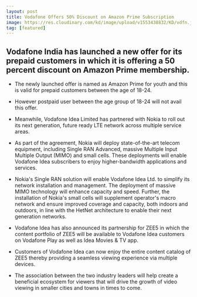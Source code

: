 ```yaml
---
layout: post
title: Vodafone Offers 50% Discount on Amazon Prime Subscription
image: https://res.cloudinary.com/kd/image/upload/v1553438832/KD/vdfn.jpg
tag: [featured]
---
```

## Vodafone India has launched a new offer for its prepaid customers in which it is offering a 50 percent discount on Amazon Prime membership.

* The newly launched offer is named as Amazon Prime for youth and this is valid for prepaid customers between the age of 18-24. 

* However postpaid user between the age group of 18-24 will not avail this offer. 

* Meanwhile, Vodafone Idea Limited has partnered with Nokia to roll out its next generation, future ready LTE network across multiple service areas. 

* As part of the agreement, Nokia will deploy state-of-the-art telecom equipment, including Single RAN Advanced, massive Multiple Input Multiple Output (MIMO) and small cells. These deployments will enable Vodafone Idea subscribers to enjoy higher-bandwidth applications and services. 

* Nokia's Single RAN solution will enable Vodafone Idea Ltd. to simplify its network installation and management. The deployment of massive MIMO technology will enhance capacity and speed. Further, the installation of Nokia's small cells will supplement operator's macro network and ensure improved coverage and capacity, both indoors and outdoors, in line with the HetNet architecture to enable their next generation networks. 

* Vodafone Idea has also announced its partnership for ZEE5 in which the content portfolio of ZEE5 will be available to Vodafone Idea customers on Vodafone Play as well as Idea Movies & TV app. 

* Customers of Vodafone Idea can now enjoy the entire content catalog of ZEE5 thereby providing a seamless viewing experience via multiple devices. 

* The association between the two industry leaders will help create a beneficial ecosystem for viewers that will drive the growth of video viewing in smaller cities and towns in times to come. 




